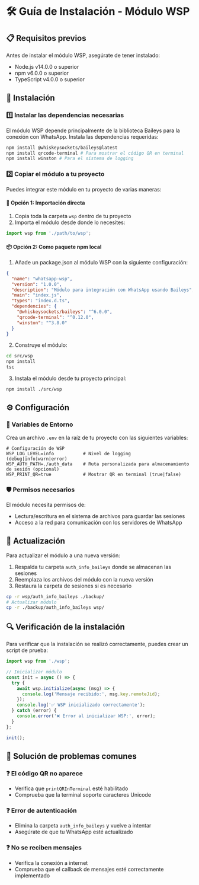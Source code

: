 # 🛠️ Guía de Instalación - Módulo WSP

## 📋 Requisitos previos

Antes de instalar el módulo WSP, asegúrate de tener instalado:

- Node.js v14.0.0 o superior
- npm v6.0.0 o superior
- TypeScript v4.0.0 o superior

## 🚀 Instalación

### 1️⃣ Instalar las dependencias necesarias

El módulo WSP depende principalmente de la biblioteca Baileys para la conexión con WhatsApp. Instala las dependencias requeridas:

```bash
npm install @whiskeysockets/baileys@latest
npm install qrcode-terminal # Para mostrar el código QR en terminal
npm install winston # Para el sistema de logging
```

### 2️⃣ Copiar el módulo a tu proyecto

Puedes integrar este módulo en tu proyecto de varias maneras:

#### 📁 Opción 1: Importación directa

1. Copia toda la carpeta `wsp` dentro de tu proyecto
2. Importa el módulo desde donde lo necesites:

```typescript
import wsp from './path/to/wsp';
```

#### 📦 Opción 2: Como paquete npm local

1. Añade un package.json al módulo WSP con la siguiente configuración:

```json
{
  "name": "whatsapp-wsp",
  "version": "1.0.0",
  "description": "Módulo para integración con WhatsApp usando Baileys",
  "main": "index.js",
  "types": "index.d.ts",
  "dependencies": {
    "@whiskeysockets/baileys": "^6.0.0",
    "qrcode-terminal": "^0.12.0",
    "winston": "^3.8.0"
  }
}
```

2. Construye el módulo:

```bash
cd src/wsp
npm install
tsc
```

3. Instala el módulo desde tu proyecto principal:

```bash
npm install ./src/wsp
```

## ⚙️ Configuración

### 📄 Variables de Entorno

Crea un archivo `.env` en la raíz de tu proyecto con las siguientes variables:

```env
# Configuración de WSP
WSP_LOG_LEVEL=info           # Nivel de logging (debug|info|warn|error)
WSP_AUTH_PATH=./auth_data    # Ruta personalizada para almacenamiento de sesión (opcional)
WSP_PRINT_QR=true            # Mostrar QR en terminal (true|false)
```

### 🛡️ Permisos necesarios

El módulo necesita permisos de:
- Lectura/escritura en el sistema de archivos para guardar las sesiones
- Acceso a la red para comunicación con los servidores de WhatsApp

## 🔄 Actualización

Para actualizar el módulo a una nueva versión:

1. Respalda tu carpeta `auth_info_baileys` donde se almacenan las sesiones
2. Reemplaza los archivos del módulo con la nueva versión
3. Restaura la carpeta de sesiones si es necesario

```bash
cp -r wsp/auth_info_baileys ./backup/
# Actualizar módulo
cp -r ./backup/auth_info_baileys wsp/
```

## 🔍 Verificación de la instalación

Para verificar que la instalación se realizó correctamente, puedes crear un script de prueba:

```typescript
import wsp from './wsp';

// Inicializar módulo
const init = async () => {
  try {
    await wsp.initialize(async (msg) => {
      console.log('Mensaje recibido:', msg.key.remoteJid);
    });
    console.log('✅ WSP inicializado correctamente');
  } catch (error) {
    console.error('❌ Error al inicializar WSP:', error);
  }
};

init();
```

## 🔧 Solución de problemas comunes

### ❓ El código QR no aparece
- Verifica que `printQRInTerminal` esté habilitado
- Comprueba que la terminal soporte caracteres Unicode

### ❓ Error de autenticación
- Elimina la carpeta `auth_info_baileys` y vuelve a intentar
- Asegúrate de que tu WhatsApp esté actualizado

### ❓ No se reciben mensajes
- Verifica la conexión a internet
- Comprueba que el callback de mensajes esté correctamente implementado
